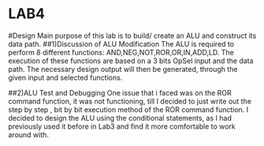LAB4
====
#Design 
Main purpose of this lab is to build/ create an ALU and construct its data path.
##1)Discussion of ALU Modification
The ALU is required to perform 8 different functions: AND,NEG,NOT,ROR,OR,IN,ADD,LD.
The execution of these functions are based on a 3 bits OpSel input and the data path. The necessary design output will then be generated, through the given input and selected functions.

##2)ALU Test and Debugging
One issue that i faced was on the ROR command function, it was not functioning, till I decided to just write out the step by step , bit by bit execution method of the ROR command function. I decided to design the ALU using the conditional statements, as I had previously used it before in Lab3 and find it more comfortable to work around with.
